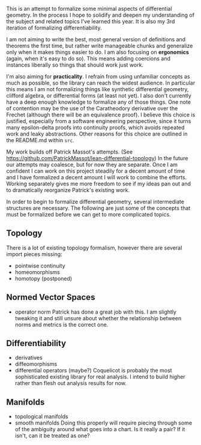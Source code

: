 This is an attempt to formalize some minimal aspects of differential geometry. In the process I hope to solidify and deepen my understanding of the subject and related topics I've learned this year. It is also my 3rd iteration of formalizing differentiability.

I am not aiming to write the best, most general version of definitions and theorems the first time, but rather write manageable chunks and generalize only when it makes things easier to do. I am also focusing on **ergonomics** (again, when it's easy to do so). This means adding coercions and instances liberally so things that should work just work.

I'm also aiming for **practicality**. I refrain from using unfamiliar concepts as much as possible, so the library can reach the widest audience. In particular this means I am not formalizing things like synthetic differential geometry, clifford algebra, or differential forms (at least not yet). I also don't currently have a deep enough knowledge to formalize any of those things. One note of contention may be the use of the Caratheodory derivative over the Frechet (although there will be an equivalence proof). I believe this choice is justified, especially from a software engineering perspective, since it turns many epsilon-delta proofs into continuity proofs, which avoids repeated work and leaky abstractions. Other reasons for this choice are outlined in the README.md within `src`.

My work builds off Patrick Massot's attempts. (See https://github.com/PatrickMassot/lean-differential-topology) In the future our attempts may coalesce, but for now they are separate. Once I am confident I can work on this project steadily for a decent amount of time and I have formalized a decent amount I will work to combine the efforts. Working separately gives me more freedom to see if my ideas pan out and to dramatically reorganize Patrick's existing work.

In order to begin to formalize differential geometry, several intermediate structures are necessary. The following are just some of the concepts that must be formalized before we can get to more complicated topics.

## Topology
There is a lot of existing topology formalism, however there are several import pieces missing:
- pointwise continuity
- homeomorphisms
- homotopy (postponed)

## Normed Vector Spaces
- operator norm
Patrick has done a great job with this. I am slightly tweaking it and still unsure about whether the relationship between norms and metrics is the correct one.

## Differentiability
- derivatives
- diffeomorphisms
- differential operators (maybe?)
Coquelicot is probably the most sophisticated existing library for real analysis. I intend to build higher rather than flesh out analysis results for now.

## Manifolds
- topological manifolds
- smooth manifolds
Doing this properly will require piecing through some of the ambiguity around what goes into a chart. Is it really a pair? If it isn't, can it be treated as one?